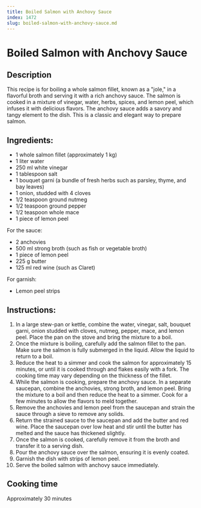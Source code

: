 ```yaml
---
title: Boiled Salmon with Anchovy Sauce
index: 1472
slug: boiled-salmon-with-anchovy-sauce.md
---
```


# Boiled Salmon with Anchovy Sauce

## Description
This recipe is for boiling a whole salmon fillet, known as a "jole," in a flavorful broth and serving it with a rich anchovy sauce. The salmon is cooked in a mixture of vinegar, water, herbs, spices, and lemon peel, which infuses it with delicious flavors. The anchovy sauce adds a savory and tangy element to the dish. This is a classic and elegant way to prepare salmon.

## Ingredients:
- 1 whole salmon fillet (approximately 1 kg)
- 1 liter water
- 250 ml white vinegar
- 1 tablespoon salt
- 1 bouquet garni (a bundle of fresh herbs such as parsley, thyme, and bay leaves)
- 1 onion, studded with 4 cloves
- 1/2 teaspoon ground nutmeg
- 1/2 teaspoon ground pepper
- 1/2 teaspoon whole mace
- 1 piece of lemon peel

For the sauce:
- 2 anchovies
- 500 ml strong broth (such as fish or vegetable broth)
- 1 piece of lemon peel
- 225 g butter
- 125 ml red wine (such as Claret)

For garnish:
- Lemon peel strips

## Instructions:
1. In a large stew-pan or kettle, combine the water, vinegar, salt, bouquet garni, onion studded with cloves, nutmeg, pepper, mace, and lemon peel. Place the pan on the stove and bring the mixture to a boil.
2. Once the mixture is boiling, carefully add the salmon fillet to the pan. Make sure the salmon is fully submerged in the liquid. Allow the liquid to return to a boil.
3. Reduce the heat to a simmer and cook the salmon for approximately 15 minutes, or until it is cooked through and flakes easily with a fork. The cooking time may vary depending on the thickness of the fillet.
4. While the salmon is cooking, prepare the anchovy sauce. In a separate saucepan, combine the anchovies, strong broth, and lemon peel. Bring the mixture to a boil and then reduce the heat to a simmer. Cook for a few minutes to allow the flavors to meld together.
5. Remove the anchovies and lemon peel from the saucepan and strain the sauce through a sieve to remove any solids.
6. Return the strained sauce to the saucepan and add the butter and red wine. Place the saucepan over low heat and stir until the butter has melted and the sauce has thickened slightly.
7. Once the salmon is cooked, carefully remove it from the broth and transfer it to a serving dish.
8. Pour the anchovy sauce over the salmon, ensuring it is evenly coated.
9. Garnish the dish with strips of lemon peel.
10. Serve the boiled salmon with anchovy sauce immediately.

## Cooking time
Approximately 30 minutes